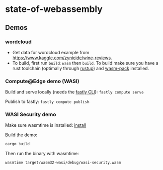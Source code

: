 # state-of-webassembly

## Demos

### wordcloud
- Get data for wordcloud example from https://www.kaggle.com/zynicide/wine-reviews.
- To build, first run `build:wasm` then `build`. To build make sure you have a rust toolchain (optimally
  through [rustup](https://rustup.rs/)) and [wasm-pack](https://rustwasm.github.io/wasm-pack/installer/) installed.

### Compute@Edge demo (WASI)

Build and serve locally (needs the [fastly CLI](https://developer.fastly.com/reference/cli/#installing)):
`fastly compute serve`

Publish to fastly:
`fastly compute publish`

### WASI Security demo
Make sure wasmtime is installed: [install](https://wasmtime.dev)

Build the demo:
```bash
cargo build
```

Then run the binary with wasmtime:
```bash
wasmtime target/wasm32-wasi/debug/wasi-security.wasm 
```
